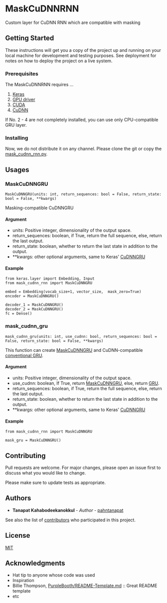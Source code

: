 # MaskCuDNNRNN
Custom layer for CuDNN RNN which are compatible with masking

## Getting Started

These instructions will get you a copy of the project up and running on your local machine for development and testing purposes. See deployment for notes on how to deploy the project on a live system.

### Prerequisites

The MaskCuDNNRNN requires ...
1. [Keras](https://keras.io/#installation)
2. [GPU driver](https://www.nvidia.com/Download)
3. [CUDA](https://developer.nvidia.com/cuda-downloads)
4. [CuDNN](https://developer.nvidia.com/cudnn)

If No. 2 - 4 are not completely installed, you can use only CPU-compatible GRU layer.


### Installing

Now, we do not distribute it on any channel. Please clone the git or copy the [mask_cudnn_rnn.py](https://github.com/pahntanapat/MaskCuDNNRNN/blob/master/mask_cudnn_rnn.py).


## Usages

### MaskCuDNNGRU <a name="MaskCuDNNGRU"></a>
```
MaskCuDNNGRU(units: int, return_sequences: bool = False, return_state: bool = False, **kwargs)
```
Masking-compatible CuDNNGRU

#### Argument
* units: Positive integer, dimensionality of the output space.
* return_sequences: boolean, if True, return the full sequence, else, return the last output.
* return_state: boolean, whether to return the last state in addition to the output.
* **kwargs: other optional arguments, same to Keras' [CuDNNGRU](https://keras.io/layers/recurrent/#cudnngru)


#### Example
```
from keras.layer import Embedding, Input
from mask_cudnn_rnn import MaskCuDNNGRU

embed = Embedding(vocab_size+1, vector_size,  mask_zero=True)
encoder = MaskCuDNNGRU()

decoder_1 = MaskCuDNNGRU()
decoder_2 = MaskCuDNNGRU()
fc = Dense()
```


### mask_cudnn_gru
```
mask_cudnn_gru(units: int, use_cudnn: bool, return_sequences: bool = False, return_state: bool = False, **kwargs)
```
This function can create [MaskCuDNNGRU](#MaskCuDNNGRU) and CuDNN-compatible [conventional GRU](https://keras.io/layers/recurrent/#gru).

#### Argument
* units: Positive integer, dimensionality of the output space.
* use_cudnn: boolean, If True, return [MaskCuDNNGRU](#MaskCuDNNGRU), else, return [GRU](https://keras.io/layers/recurrent/#gru).
* return_sequences: boolean, if True, return the full sequence, else, return the last output.
* return_state: boolean, whether to return the last state in addition to the output.
* **kwargs: other optional arguments, same to Keras' [CuDNNGRU](https://keras.io/layers/recurrent/#cudnngru)

#### Example
```
from mask_cudnn_rnn import MaskCuDNNGRU

mask_gru = MaskCuDNNGRU()
```




## Contributing

Pull requests are welcome. For major changes, please open an issue first to discuss what you would like to change.

Please make sure to update tests as appropriate.


## Authors

* **Tanapat Kahabodeekanokkul** - *Author* - [pahntanapat](https://gist.github.com/pahntanapat)

See also the list of [contributors](https://github.com/your/project/contributors) who participated in this project.


## License

[MIT](https://choosealicense.com/licenses/mit/)

## Acknowledgments

* Hat tip to anyone whose code was used
* Inspiration
* Billie Thompson, [PurpleBooth/README-Template.md](https://gist.github.com/PurpleBooth/109311bb0361f32d87a2) :: Great README template
* etc
